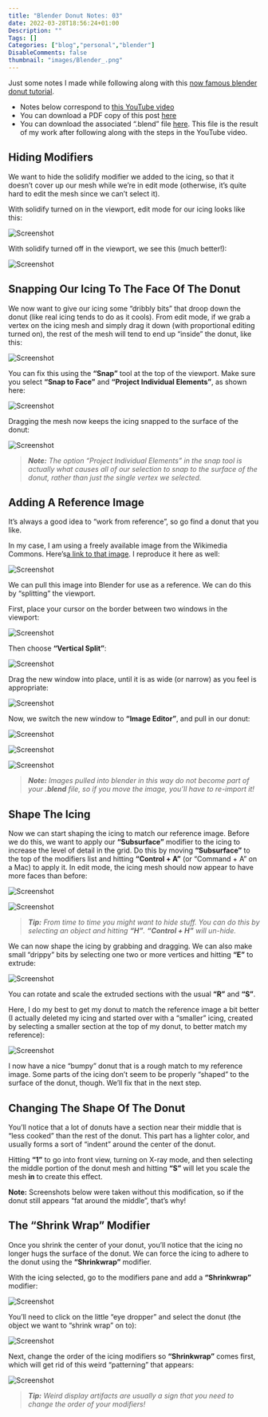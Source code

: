 ```yaml
---
title: "Blender Donut Notes: 03"
date: 2022-03-28T18:56:24+01:00
Description: ""
Tags: []
Categories: ["blog","personal","blender"]
DisableComments: false
thumbnail: "images/Blender_.png"
---
```

Just some notes I made while following along with this [now famous blender donut tutorial](https://www.youtube.com/watch?v=nIoXOplUvAw&list=PLjEaoINr3zgFX8ZsChQVQsuDSjEqdWMAD&index=1).
- Notes below correspond to [this YouTube video](https://youtu.be/R1isb0x4zYw?list=PLjEaoINr3zgFX8ZsChQVQsuDSjEqdWMAD)
- You can download a PDF copy of this post [here](www.google.com)
- You can download the associated “.blend” file [here](www.google.com). This file is the result of my work after following along with the steps in the YouTube video.

## Hiding Modifiers

We want to hide the solidify modifier we added to the icing, so that it doesn’t cover up our mesh while we’re in edit mode (otherwise, it’s quite hard to edit the mesh since we can’t select it).

With solidify turned on in the viewport, edit mode for our icing looks like this:

![Screenshot](/images/Blender_donut3/1.png)

With solidify turned off in the viewport, we see this (much better!):

![Screenshot](/images/Blender_donut3/2.png)

## Snapping Our Icing To The Face Of The Donut

We now want to give our icing some “dribbly bits” that droop down the donut (like real icing tends to do as it cools). From edit mode, if we grab a vertex on the icing mesh and simply drag it down (with proportional editing turned on), the rest of the mesh will tend to end up “inside” the donut, like this:

![Screenshot](/images/Blender_donut3/3.png)

You can fix this using the **“Snap”** tool at the top of the viewport. Make sure you select **“Snap to Face”** and **“Project Individual Elements”**, as shown here:

![Screenshot](/images/Blender_donut3/4.png)

Dragging the mesh now keeps the icing snapped to the surface of the donut:

![Screenshot](/images/Blender_donut3/5.png)

> ***Note:*** *The option “Project Individual Elements” in the snap tool is actually what causes all of our selection to snap to the surface of the donut, rather than just the single vertex we selected.*

## Adding A Reference Image

It’s always a good idea to “work from reference”, so go find a donut that you like.

In my case, I am using a freely available image from the Wikimedia Commons. Here’s[a link to that image](https://commons.wikimedia.org/wiki/File:Dunkin-Donuts-Chocolate-Sprinkled.jpg).  I reproduce it here as well:

![Screenshot](/images/Blender_donut3/6.jpeg)

We can pull this image into Blender for use as a reference. We can do this by “splitting” the viewport.

First, place your cursor on the border between two windows in the viewport:

![Screenshot](/images/Blender_donut3/7.png)

Then choose **“Vertical Split”**:

![Screenshot](/images/Blender_donut3/8.png)

Drag the new window into place, until it is as wide (or narrow) as you feel is appropriate:

![Screenshot](/images/Blender_donut3/9.png)

Now, we switch the new window to **“Image Editor”**, and pull in our donut:

![Screenshot](/images/Blender_donut3/10.png)

![Screenshot](/images/Blender_donut3/11.png)

![Screenshot](/images/Blender_donut3/12.png)

> ***Note:*** *Images pulled into blender in this way do not become part of your **.blend** file, so if you move the image, you’ll have to re-import it!*

## Shape The Icing

Now we can start shaping the icing to match our reference image. Before we do this, we want to apply our **“Subsurface”** modifier to the icing to increase the level of detail in the grid. Do this by moving **“Subsurface”** to the top of the modifiers list and hitting **“Control + A”** (or “Command + A” on a Mac) to apply it. In edit mode, the icing mesh should now appear to have more faces than before:

![Screenshot](/images/Blender_donut3/13.png)

![Screenshot](/images/Blender_donut3/14.png)

> ***Tip:*** *From time to time you might want to hide stuff. You can do this by selecting an object and hitting ***“H”***. ***“Control + H”*** will un-hide.*

We can now shape the icing by grabbing and dragging. We can also make small “drippy” bits by selecting one two or more vertices and hitting **“E”** to extrude:

![Screenshot](/images/Blender_donut3/15.png)

You can rotate and scale the extruded sections with the usual **“R”** and **“S”**.

Here, I do my best to get my donut to match the reference image a bit better (I actually deleted my icing and started over with a “smaller” icing, created by selecting a smaller section at the top of my donut, to better match my reference):

![Screenshot](/images/Blender_donut3/16.png)

I now have a nice “bumpy” donut that is a rough match to my reference image. Some parts of the icing don’t seem to be properly “shaped” to the surface of the donut, though. We’ll fix that in the next step.

## Changing The Shape Of The Donut

You’ll notice that a lot of donuts have a section near their middle that is “less cooked” than the rest of the donut. This part has a lighter color, and usually forms a sort of “indent” around the center of the donut.

Hitting **“1”** to go into front view, turning on X-ray mode, and then selecting the middle portion of the donut mesh and hitting **“S”** will let you scale the mesh **in** to create this effect.

**Note:** Screenshots below were taken without this modification, so if the donut still appears “fat around the middle”, that’s why!

## The “Shrink Wrap” Modifier

Once you shrink the center of your donut, you’ll notice that the icing no longer hugs the surface of the donut. We can force the icing to adhere to the donut using the **“Shrinkwrap”** modifier.

With the icing selected, go to the modifiers pane and add a **“Shrinkwrap”** modifier:

![Screenshot](/images/Blender_donut3/17.png)

You’ll need to click on the little “eye dropper” and select the donut (the object we want to “shrink wrap” on to):

![Screenshot](/images/Blender_donut3/18.png)

Next, change the order of the icing modifiers so **“Shrinkwrap”** comes first, which will get rid of this weird “patterning” that appears:

![Screenshot](/images/Blender_donut3/19.png)

> ***Tip:*** *Weird display artifacts are usually a sign that you need to change the order of your modifiers!*